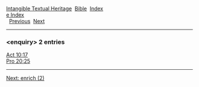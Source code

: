 [Intangible Textual Heritage](../../index)  [Bible](../index) 
[Index](index)   
[e Index](_e_)  
  [Previous](c03738)  [Next](c03740) 

------------------------------------------------------------------------

### &lt;enquiry&gt; 2 entries

[Act 10:17](../kjv/act010.htm#017)  
[Pro 20:25](../kjv/pro020.htm#025)  

------------------------------------------------------------------------

[Next: enrich (2)](c03740)
